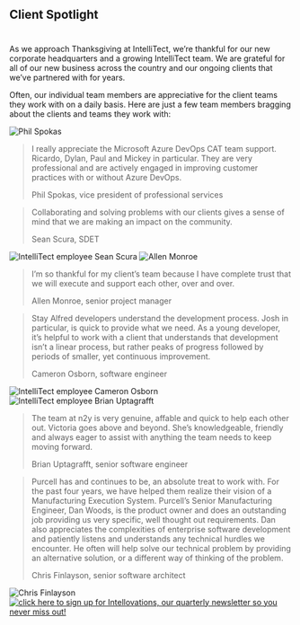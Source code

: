 

## Client Spotlight
#
As we approach Thanksgiving at IntelliTect, we’re thankful for our new corporate headquarters and a growing IntelliTect team. We are grateful for all of our new business across the country and our ongoing clients that we’ve partnered with for years.

Often, our individual team members are appreciative for the client teams they work with on a daily basis. Here are just a few team members bragging about the clients and teams they work with:

![Phil Spokas](https://intellitect.com/wp-content/uploads/2015/01/Phil-SWR.jpg "Thank You!")

> I really appreciate the Microsoft Azure DevOps CAT team support. Ricardo, Dylan, Paul and Mickey in particular. They are very professional and are actively engaged in improving customer practices with or without Azure DevOps.
> 
> Phil Spokas, vice president of professional services

> Collaborating and solving problems with our clients gives a sense of mind that we are making an impact on the community.
> 
> Sean Scura, SDET

![IntelliTect employee Sean Scura](https://intellitect.com/wp-content/uploads/2019/07/Sean-SWR-1024x1024.jpg) ![Allen Monroe](https://intellitect.com/wp-content/uploads/2017/05/Allen-SWR.jpg "Thank You!")

> I’m so thankful for my client’s team because I have complete trust that we will execute and support each other, over and over.
> 
> Allen Monroe, senior project manager

> Stay Alfred developers understand the development process. Josh in particular, is quick to provide what we need. As a young developer, it’s helpful to work with a client that understands that development isn’t a linear process, but rather peaks of progress followed by periods of smaller, yet continuous improvement.
> 
> Cameron Osborn, software engineer

![IntelliTect employee Cameron Osborn](https://intellitect.com/wp-content/uploads/2019/07/Cameron-SWR-1024x1024.jpg) ![IntelliTect employee Brian Uptagrafft](https://intellitect.com/wp-content/uploads/2019/07/Brian-U-SWR-1024x1024.jpg "Thank You!")

> The team at n2y is very genuine, affable and quick to help each other out. Victoria goes above and beyond. She’s knowledgeable, friendly and always eager to assist with anything the team needs to keep moving forward.
> 
> Brian Uptagrafft, senior software engineer

> Purcell has and continues to be, an absolute treat to work with. For the past four years, we have helped them realize their vision of a Manufacturing Execution System. Purcell’s Senior Manufacturing Engineer, Dan Woods, is the product owner and does an outstanding job providing us very specific, well thought out requirements. Dan also appreciates the complexities of enterprise software development and patiently listens and understands any technical hurdles we encounter. He often will help solve our technical problem by providing an alternative solution, or a different way of thinking of the problem.
> 
> Chris Finlayson, senior software architect

![Chris Finlayson](https://intellitect.com/wp-content/uploads/2015/01/Chris-SWR.jpg) [![click here to sign up for Intellovations, our quarterly newsletter so you never miss out!](https://intellitect.com/wp-content/uploads/2017/07/Click-here-to-sign-up-1-768x176.jpg)](https://bit.ly/2Nhro9T "Thank You!")
